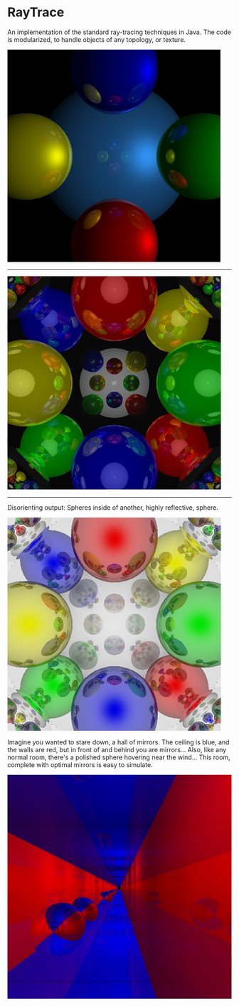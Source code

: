 # RayTrace

An implementation of the standard ray-tracing techniques in Java. The code is modularized, to handle objects of any topology, or texture.

![alt tag](https://raw.githubusercontent.com/rjhunjhunwala/RayTrace/master/FirstRendering.png) 

<hr/>

![alt tag](https://raw.githubusercontent.com/rjhunjhunwala/RayTrace/master/MirroredRendering.png) 

<hr/>

Disorienting output: Spheres inside of another, highly reflective, sphere.

![alt tag](https://raw.githubusercontent.com/rjhunjhunwala/RayTrace/master/NestedSpheres.png) 

Imagine you wanted to stare down, a hall of mirrors. The ceiling is blue, and the walls are red, but in front of and behind you are mirrors...
Also, like any normal room, there's a polished sphere hovering near the wind... This room, complete with optimal mirrors is easy to simulate.

![alt tag](https://raw.githubusercontent.com/rjhunjhunwala/RayTrace/master/HallOfMirrors.png) 
